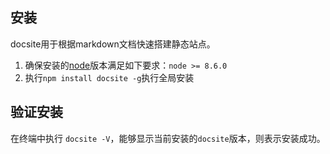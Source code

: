 ## 安装

docsite用于根据markdown文档快速搭建静态站点。

1. 确保安装的[node](https://nodejs.org/en/download/)版本满足如下要求：`node >= 8.6.0`
2. 执行`npm install docsite -g`执行全局安装

## 验证安装

在终端中执行 `docsite -V`，能够显示当前安装的`docsite`版本，则表示安装成功。